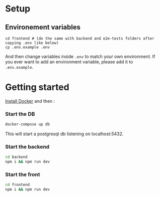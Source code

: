 # Setup

## Environement variables

```
cd frontend # (do the same with backend and e2e-tests folders after copying .env like below)
cp .env.example .env
```

And then change variables inside `.env` to match your own environment.
If you ever want to add an environment variable, please add it to `.env.example`.

# Getting started

[Install Docker](https://www.docker.com/products/docker-desktop/) and then :

### Start the DB

```sh
docker-compose up db
```

This will start a postgresql db listening on localhost:5432.

### Start the backend

```sh
cd backend
npm i && npm run dev
```

### Start the front

```sh
cd frontend
npm i && npm run dev
```
